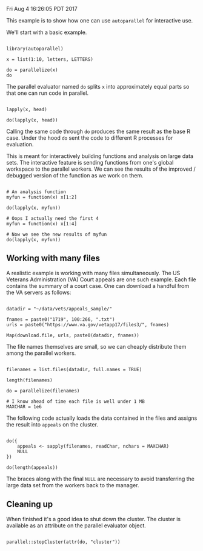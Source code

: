 Fri Aug  4 16:26:05 PDT 2017

This example is to show how one can use `autoparallel` for interactive use.

We'll start with a basic example.

```{R}

library(autoparallel)

x = list(1:10, letters, LETTERS)

do = parallelize(x)
do

```

The parallel evaluator named `do` splits `x` into approximately equal parts
so that one can run code in parallel.

```{R}

lapply(x, head)

do(lapply(x, head))

```

Calling the same code through `do` produces the same result as the base R
case. Under the hood `do` sent the code to different R processes for
evaluation. 

This is meant for interactively building functions and analysis on large
data sets. The interactive feature is sending functions from one's global
workspace to the parallel workers. We can see the results of the improved /
debugged version of the function as we work on them.

```{R}

# An analysis function
myfun = function(x) x[1:2]

do(lapply(x, myfun))

# Oops I actually need the first 4
myfun = function(x) x[1:4]

# Now we see the new results of myfun
do(lapply(x, myfun))

```

## Working with many files

A realistic example is working with many files simultaneously. The US
Veterans Administration (VA) Court appeals are one such example. Each file
contains the summary of a court case. 
One can download a handful from the VA servers as follows:

```{R}

datadir = "~/data/vets/appeals_sample/"

fnames = paste0("1719", 100:266, ".txt")
urls = paste0("https://www.va.gov/vetapp17/files3/", fnames)

Map(download.file, urls, paste0(datadir, fnames))

```

The file names themselves are small, so we can cheaply distribute them
among the parallel workers.

```{R}

filenames = list.files(datadir, full.names = TRUE)

length(filenames)

do = parallelize(filenames)

# I know ahead of time each file is well under 1 MB
MAXCHAR = 1e6

```

The following code actually loads the data contained in the files and
assigns the result into `appeals` on the cluster. 

```{R}

do({
    appeals <- sapply(filenames, readChar, nchars = MAXCHAR)
    NULL
})

do(length(appeals))

```

The braces along with the final `NULL` are necessary to avoid transferring
the large data set from the workers back to the manager. 

## Cleaning up

When finished it's a good idea to shut down the cluster.
The cluster is available as an attribute on the parallel evaluator object.

```{R}

parallel::stopCluster(attr(do, "cluster"))

```
